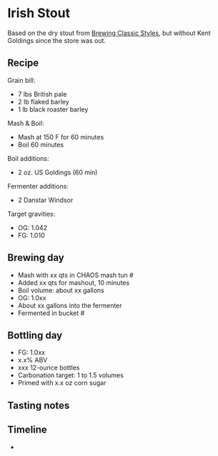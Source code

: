 # Irish Stout
Based on the dry stout from [Brewing Classic Styles](http://www.amazon.com/Brewing-Classic-Styles-Winning-Recipes-ebook/dp/B002C1AJX8), but without Kent Goldings since the store was out.

## Recipe
Grain bill:
* 7 lbs British pale
* 2 lb flaked barley
* 1 lb black roaster barley

Mash & Boil:
* Mash at 150 F for 60 minutes
* Boil 60 minutes

Boil additions:
* 2 oz. US Goldings (60 min)

Fermenter additions:
* 2 Danstar Windsor

Target gravities:
* OG: 1.042
* FG: 1.010

## Brewing day
* Mash with xx qts in CHAOS mash tun #
* Added xx qts for mashout, 10 minutes
* Boil volume: about xx gallons
* OG: 1.0xx
* About xx gallons into the fermenter
* Fermented in bucket #

## Bottling day
* FG: 1.0xx
* x.x% ABV
* xxx 12-ounce bottles
* Carbonation target: 1 to 1.5 volumes
* Primed with x.x oz corn sugar

## Tasting notes

## Timeline
* 
